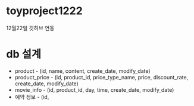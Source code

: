 # toyproject1222
12월22일 깃허브 연동

# db 설계

* product - (id, name, content, create_date, modify_date)
* product_price - (id, product_id, price_type_name, price, discount_rate, create_date, modify_date)
* movie_info - (id, product_id, day, time, create_date, modify_date)
* 예약 정보 - (id, 
